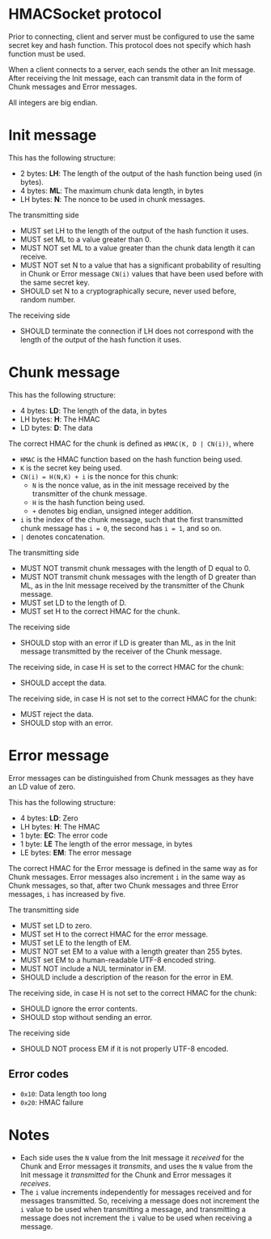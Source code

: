 # HMACSocket protocol

Prior to connecting, client and server must be configured to use the same
secret key and hash function.
This protocol does not specify which hash function must be used.

When a client connects to a server, each sends the other an Init message.
After receiving the Init message, each can transmit data in the form of
Chunk messages and Error messages.

All integers are big endian.


# Init message

This has the following structure:

* 2 bytes: **LH**: The length of the output of the hash function being used (in bytes).
* 4 bytes: **ML**: The maximum chunk data length, in bytes
* LH bytes: **N**: The nonce to be used in chunk messages.

The transmitting side
* MUST set LH to the length of the output of the hash function it uses.
* MUST set ML to a value greater than 0.
* MUST NOT set ML to a value greater than the chunk data length it can receive.
* MUST NOT set N to a value that has a significant probability of resulting in
  Chunk or Error message `CN(i)` values that have been used before with the same
  secret key.
* SHOULD set N to a cryptographically secure, never used before, random number.

The receiving side
* SHOULD terminate the connection if LH does not correspond with the length of
  the output of the hash function it uses.


# Chunk message

This has the following structure:

* 4 bytes: **LD**: The length of the data, in bytes
* LH bytes: **H**: The HMAC
* LD bytes: **D**: The data

The correct HMAC for the chunk is defined as `HMAC(K, D | CN(i))`, where

* `HMAC` is the HMAC function based on the hash function being used.
* `K` is the secret key being used.
* `CN(i) = H(N,K) + i` is the nonce for this chunk:
  - `N` is the nonce value, as in the init message received by the transmitter of
    the chunk message.
  - `H` is the hash function being used.
  - `+` denotes big endian, unsigned integer addition.
* `i` is the index of the chunk message, such that the first transmitted chunk
  message has `i = 0`, the second has `i = 1`, and so on.
* `|` denotes concatenation.

The transmitting side
* MUST NOT transmit chunk messages with the length of D equal to 0.
* MUST NOT transmit chunk messages with the length of D greater than ML, as in
  the Init message received by the transmitter of the Chunk message.
* MUST set LD to the length of D.
* MUST set H to the correct HMAC for the chunk.

The receiving side
* SHOULD stop with an error if LD is greater than ML, as in the Init message
  transmitted by the receiver of the Chunk message.

The receiving side, in case H is set to the correct HMAC for the chunk:
* SHOULD accept the data.

The receiving side, in case H is not set to the correct HMAC for the chunk:
* MUST reject the data.
* SHOULD stop with an error.


# Error message

Error messages can be distinguished from Chunk messages as they have an LD value
of zero.

This has the following structure:

* 4 bytes: **LD**: Zero
* LH bytes: **H**: The HMAC
* 1 byte: **EC**: The error code
* 1 byte: **LE** The length of the error message, in bytes
* LE bytes: **EM**: The error message

The correct HMAC for the Error message is defined in the same way as for Chunk
messages.
Error messages also increment `i` in the same way as Chunk messages, so that,
after two Chunk messages and three Error messages, `i` has increased by five.

The transmitting side
* MUST set LD to zero.
* MUST set H to the correct HMAC for the error message.
* MUST set LE to the length of EM.
* MUST NOT set EM to a value with a length greater than 255 bytes.
* MUST set EM to a human-readable UTF-8 encoded string.
* MUST NOT include a NUL terminator in EM.
* SHOULD include a description of the reason for the error in EM.

The receiving side, in case H is not set to the correct HMAC for the chunk:
* SHOULD ignore the error contents.
* SHOULD stop without sending an error.

The receiving side
* SHOULD NOT process EM if it is not properly UTF-8 encoded.

## Error codes

* `0x10`: Data length too long
* `0x20`: HMAC failure

# Notes

* Each side uses the `N` value from the Init message it *received* for the Chunk
  and Error messages it *transmits*, and uses the `N` value from the Init
  message it *transmitted* for the Chunk and Error messages it *receives*.
* The `i` value increments independently for messages received and for messages
  transmitted.
  So, receiving a message does not increment the `i` value to be used when
  transmitting a message, and transmitting a message does not increment the `i`
  value to be used when receiving a message.

